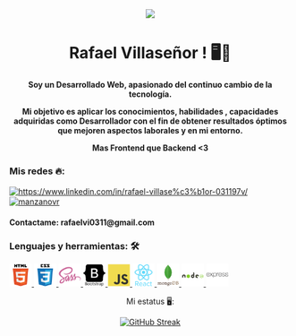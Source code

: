<div align=center >
  <img src="https://media.giphy.com/media/n5Zey0rk2AduKpwpTT/giphy.gif" width= "200" />
  </div>
<h1 align="center">Rafael Villaseñor ! 🖥👋</h1>
<h4 align="center">Soy un Desarrollado Web, apasionado del continuo cambio de la tecnología.
  
 Mi objetivo es aplicar los conocimientos, habilidades , capacidades adquiridas como Desarrollador con el fin de obtener resultados óptimos que mejoren aspectos laborales y en mi entorno.
 
  Mas Frontend que Backend <3</h4>
<div align=center >
  
<h3 align="left">Mis redes 🔥:</h3>
<p align="left">
<a href="https://linkedin.com/in/https://www.linkedin.com/in/rafael-villase%c3%b1or-031197v/" target="blank"><img align="center" src="https://raw.githubusercontent.com/rahuldkjain/github-profile-readme-generator/master/src/images/icons/Social/linked-in-alt.svg" alt="https://www.linkedin.com/in/rafael-villase%c3%b1or-031197v/" height="30" width="40" /></a>
<a href="https://instagram.com/manzanovr" target="blank"><img align="center" src="https://raw.githubusercontent.com/rahuldkjain/github-profile-readme-generator/master/src/images/icons/Social/instagram.svg" alt="manzanovr" height="30" width="40" /></a>
  <h4 align="left">Contactame: rafaelvi0311@gmail.com</h4>
</p>

<h3 align="left">Lenguajes y herramientas: 🛠</h3>
<p align="left">  </a> <a href="https://www.w3.org/html/" target="_blank" rel="noreferrer"> <img src="https://raw.githubusercontent.com/devicons/devicon/master/icons/html5/html5-original-wordmark.svg" alt="html5" width="40" height="40"/>  <a href="https://www.w3schools.com/css/" target="_blank" rel="noreferrer"> <img src="https://raw.githubusercontent.com/devicons/devicon/master/icons/css3/css3-original-wordmark.svg" alt="css3" width="40" height="40"/> </a> <a href="https://sass-lang.com" target="_blank" rel="noreferrer"> <img src="https://raw.githubusercontent.com/devicons/devicon/master/icons/sass/sass-original.svg" alt="sass" width="40" height="40"/> </a>  <a href="https://getbootstrap.com" target="_blank" rel="noreferrer"> <img src="https://raw.githubusercontent.com/devicons/devicon/master/icons/bootstrap/bootstrap-plain-wordmark.svg" alt="bootstrap" width="40" height="40"/> </a> 
   <a href="https://developer.mozilla.org/en-US/docs/Web/JavaScript" target="_blank" rel="noreferrer"> <img src="https://raw.githubusercontent.com/devicons/devicon/master/icons/javascript/javascript-original.svg" alt="javascript" width="40" height="40"/> </a>
  <a href="https://reactjs.org/" target="_blank" rel="noreferrer"> <img src="https://raw.githubusercontent.com/devicons/devicon/master/icons/react/react-original-wordmark.svg" alt="react" width="40" height="40"/> </a>
   <a href="https://www.mongodb.com/" target="_blank" rel="noreferrer"> <img src="https://raw.githubusercontent.com/devicons/devicon/master/icons/mongodb/mongodb-original-wordmark.svg" alt="mongodb" width="40" height="40"/> </a> <a href="https://nodejs.org" target="_blank" rel="noreferrer"> <img src="https://raw.githubusercontent.com/devicons/devicon/master/icons/nodejs/nodejs-original-wordmark.svg" alt="nodejs" width="40" height="40"/> </a> 
  <a href="https://expressjs.com" target="_blank" rel="noreferrer"> <img src="https://raw.githubusercontent.com/devicons/devicon/master/icons/express/express-original-wordmark.svg" alt="express" width="40" height="40"/> </a>
  </p>
  
  Mi estatus 🖥: 
  
  
  
  
  [![GitHub Streak](https://streak-stats.demolab.com?user=Rafaelvi03&theme=dark&hide_border=true&border_radius=6&locale=es&mode=weekly)](https://git.io/streak-stats)
 </div>

